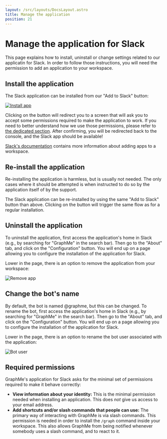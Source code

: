 ```yaml
---
layout: /src/layouts/DocsLayout.astro
title: Manage the application
position: 21
---
```


# Manage the application for Slack

This page explains how to install, uninstall or change settings related to our applicatin for Slack.
In order to follow those instructions, you will need the permission to add an application to your workspace.

## Install the application

The Slack application can be installed from our "Add to Slack" button:

[![Install app](/images/btn-add-to-slack-small.png)](https://console.graphme.app/slack/install)

Clicking on the button will redirect you to a screen that will ask you to accept some permissions required to make the application to work.
If you need to better understand how we use those permissions, please refer to [the dedicated section](#permissions).
After confirming, you will be redirected back to the console, and the Slack app should be available!

[Slack's documentation](https://slack.com/help/articles/202035138-Add-apps-to-your-Slack-workspace) contains more information about adding apps to a workspace.

## Re-install the application

Re-installing the application is harmless, but is usually not needed.
The only cases where it should be attempted is when instructed to do so by the application itself of by the support.

The Slack application can be re-installed by using the same "Add to Slack" button than above.
Clicking on the button will trigger the same flow as for a regular installation.

## Uninstall the application

To uninstall the application, first access the application's home in Slack (e.g., by searching for "GraphMe" in the search bar).
Then go to the "About" tab, and click on the "Configuration" button.
You will end up on a page allowing you to configure the installation of the application for Slack.

Lower in the page, there is an option to remove the application from your workspace:

![Remove app](/images/remove-app.png)

## Change the bot's name

By default, the bot is named @graphme, but this can be changed.
To rename the bot, first access the application's home in Slack (e.g., by searching for "GraphMe" in the search bar).
Then go to the "About" tab, and click on the "Configuration" button.
You will end up on a page allowing you to configure the installation of the application for Slack.

Lower in the page, there is an option to rename the bot user associated with the application:

![Bot user](/images/bot-user.png)

## Required permissions

GraphMe's application for Slack asks for the minimal set of permissions required to make it behave correctly:

* **View information about your identity:**
  This is the minimal permission needed when installing an application.
  This does *not* give us access to your email address.
* **Add shortcuts and/or slash commands that people can use:**
  The primary way of interacting with GraphMe is via slash commands.
  This permission is needed in order to install the `/graph` command inside your workspace.
  This also allows GraphMe from being notified whenever somebody uses a slash command, and to react to it.